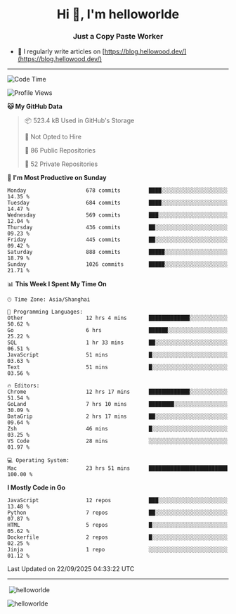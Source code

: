 <h1 align="center">Hi 👋, I'm helloworlde</h1>
<h3 align="center">Just a Copy Paste Worker</h3>

- 📝 I regularly write articles on [https://blog.hellowood.dev/](https://blog.hellowood.dev/)

<hr>


<!--START_SECTION:waka-->
![Code Time](http://img.shields.io/badge/Code%20Time-12%2C646%20hrs%2036%20mins-blue)

![Profile Views](http://img.shields.io/badge/Profile%20Views-0-blue)

**🐱 My GitHub Data** 

> 📦 523.4 kB Used in GitHub's Storage 
 > 
> 🚫 Not Opted to Hire
 > 
> 📜 86 Public Repositories 
 > 
> 🔑 52 Private Repositories 
 > 
📅 **I'm Most Productive on Sunday** 

```text
Monday                   678 commits         ████░░░░░░░░░░░░░░░░░░░░░   14.35 % 
Tuesday                  684 commits         ████░░░░░░░░░░░░░░░░░░░░░   14.47 % 
Wednesday                569 commits         ███░░░░░░░░░░░░░░░░░░░░░░   12.04 % 
Thursday                 436 commits         ██░░░░░░░░░░░░░░░░░░░░░░░   09.23 % 
Friday                   445 commits         ██░░░░░░░░░░░░░░░░░░░░░░░   09.42 % 
Saturday                 888 commits         █████░░░░░░░░░░░░░░░░░░░░   18.79 % 
Sunday                   1026 commits        █████░░░░░░░░░░░░░░░░░░░░   21.71 % 
```


📊 **This Week I Spent My Time On** 

```text
🕑︎ Time Zone: Asia/Shanghai

💬 Programming Languages: 
Other                    12 hrs 4 mins       █████████████░░░░░░░░░░░░   50.62 % 
Go                       6 hrs               ██████░░░░░░░░░░░░░░░░░░░   25.22 % 
SQL                      1 hr 33 mins        ██░░░░░░░░░░░░░░░░░░░░░░░   06.51 % 
JavaScript               51 mins             █░░░░░░░░░░░░░░░░░░░░░░░░   03.63 % 
Text                     51 mins             █░░░░░░░░░░░░░░░░░░░░░░░░   03.56 % 

🔥 Editors: 
Chrome                   12 hrs 17 mins      █████████████░░░░░░░░░░░░   51.54 % 
GoLand                   7 hrs 10 mins       ████████░░░░░░░░░░░░░░░░░   30.09 % 
DataGrip                 2 hrs 17 mins       ██░░░░░░░░░░░░░░░░░░░░░░░   09.64 % 
Zsh                      46 mins             █░░░░░░░░░░░░░░░░░░░░░░░░   03.25 % 
VS Code                  28 mins             ░░░░░░░░░░░░░░░░░░░░░░░░░   01.97 % 

💻 Operating System: 
Mac                      23 hrs 51 mins      █████████████████████████   100.00 % 
```

**I Mostly Code in Go** 

```text
JavaScript               12 repos            ███░░░░░░░░░░░░░░░░░░░░░░   13.48 % 
Python                   7 repos             ██░░░░░░░░░░░░░░░░░░░░░░░   07.87 % 
HTML                     5 repos             █░░░░░░░░░░░░░░░░░░░░░░░░   05.62 % 
Dockerfile               2 repos             █░░░░░░░░░░░░░░░░░░░░░░░░   02.25 % 
Jinja                    1 repo              ░░░░░░░░░░░░░░░░░░░░░░░░░   01.12 % 
```




 Last Updated on 22/09/2025 04:33:22 UTC
<!--END_SECTION:waka-->

<hr>
<p>
  &nbsp;<img align="center" src="https://github-readme-stats.vercel.app/api?username=helloworlde&show_icons=true&locale=en" alt="helloworlde" />
</p>

<p>
  <img align="center" src="https://github-readme-streak-stats.herokuapp.com/?user=helloworlde&" alt="helloworlde" />
</p>
